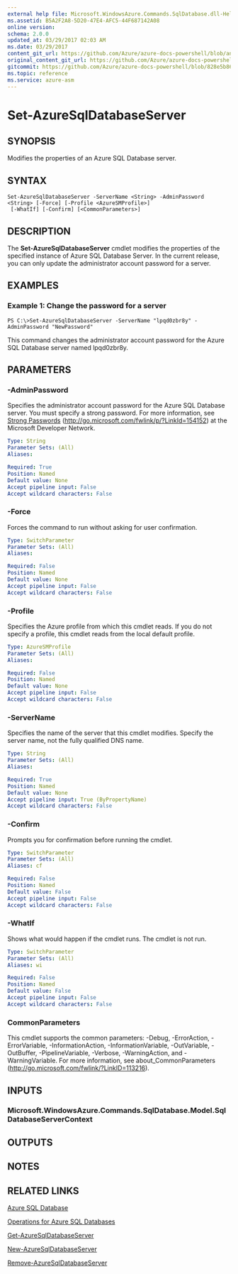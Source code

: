 ```yaml
---
external help file: Microsoft.WindowsAzure.Commands.SqlDatabase.dll-Help.xml
ms.assetid: B5A2F2A8-5D20-47E4-AFC5-44F687142A08
online version:
schema: 2.0.0
updated_at: 03/29/2017 02:03 AM
ms.date: 03/29/2017
content_git_url: https://github.com/Azure/azure-docs-powershell/blob/anne052617/azureps-cmdlets-docs/ServiceManagement/Azure/v3.7.0/Set-AzureSqlDatabaseServer.md
original_content_git_url: https://github.com/Azure/azure-docs-powershell/blob/anne052617/azureps-cmdlets-docs/ServiceManagement/Azure/v3.7.0/Set-AzureSqlDatabaseServer.md
gitcommit: https://github.com/Azure/azure-docs-powershell/blob/828e5b8648af6bdf3119ffe0cd409647f00de183
ms.topic: reference
ms.service: azure-asm
---
```


# Set-AzureSqlDatabaseServer

## SYNOPSIS
Modifies the properties of an Azure SQL Database server.

## SYNTAX

```
Set-AzureSqlDatabaseServer -ServerName <String> -AdminPassword <String> [-Force] [-Profile <AzureSMProfile>]
 [-WhatIf] [-Confirm] [<CommonParameters>]
```

## DESCRIPTION
The **Set-AzureSqlDatabaseServer** cmdlet modifies the properties of the specified instance of Azure SQL Database Server.
In the current release, you can only update the administrator account password for a server.

## EXAMPLES

### Example 1: Change the password for a server
```
PS C:\>Set-AzureSqlDatabaseServer -ServerName "lpqd0zbr8y" -AdminPassword "NewPassword"
```

This command changes the administrator account password for the Azure SQL Database server named lpqd0zbr8y.

## PARAMETERS

### -AdminPassword
Specifies the administrator account password for the Azure SQL Database server.
You must specify a strong password.
For more information, see [Strong Passwords](http://go.microsoft.com/fwlink/p/?LinkId=154152) (http://go.microsoft.com/fwlink/p/?LinkId=154152) at the Microsoft Developer Network.

```yaml
Type: String
Parameter Sets: (All)
Aliases: 

Required: True
Position: Named
Default value: None
Accept pipeline input: False
Accept wildcard characters: False
```

### -Force
Forces the command to run without asking for user confirmation.

```yaml
Type: SwitchParameter
Parameter Sets: (All)
Aliases: 

Required: False
Position: Named
Default value: None
Accept pipeline input: False
Accept wildcard characters: False
```

### -Profile
Specifies the Azure profile from which this cmdlet reads.
If you do not specify a profile, this cmdlet reads from the local default profile.

```yaml
Type: AzureSMProfile
Parameter Sets: (All)
Aliases: 

Required: False
Position: Named
Default value: None
Accept pipeline input: False
Accept wildcard characters: False
```

### -ServerName
Specifies the name of the server that this cmdlet modifies.
Specify the server name, not the fully qualified DNS name.

```yaml
Type: String
Parameter Sets: (All)
Aliases: 

Required: True
Position: Named
Default value: None
Accept pipeline input: True (ByPropertyName)
Accept wildcard characters: False
```

### -Confirm
Prompts you for confirmation before running the cmdlet.

```yaml
Type: SwitchParameter
Parameter Sets: (All)
Aliases: cf

Required: False
Position: Named
Default value: False
Accept pipeline input: False
Accept wildcard characters: False
```

### -WhatIf
Shows what would happen if the cmdlet runs.
The cmdlet is not run.

```yaml
Type: SwitchParameter
Parameter Sets: (All)
Aliases: wi

Required: False
Position: Named
Default value: False
Accept pipeline input: False
Accept wildcard characters: False
```

### CommonParameters
This cmdlet supports the common parameters: -Debug, -ErrorAction, -ErrorVariable, -InformationAction, -InformationVariable, -OutVariable, -OutBuffer, -PipelineVariable, -Verbose, -WarningAction, and -WarningVariable. For more information, see about_CommonParameters (http://go.microsoft.com/fwlink/?LinkID=113216).

## INPUTS

### Microsoft.WindowsAzure.Commands.SqlDatabase.Model.SqlDatabaseServerContext

## OUTPUTS

## NOTES

## RELATED LINKS

[Azure SQL Database](https://azure.microsoft.com/en-us/services/sql-database/)

[Operations for Azure SQL Databases](https://msdn.microsoft.com/en-us/library/azure/dn505719.aspx)

[Get-AzureSqlDatabaseServer](./Get-AzureSqlDatabaseServer.md)

[New-AzureSqlDatabaseServer](./New-AzureSqlDatabaseServer.md)

[Remove-AzureSqlDatabaseServer](./Remove-AzureSqlDatabaseServer.md)


